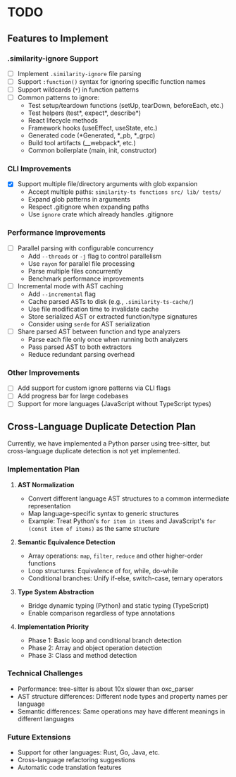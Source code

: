 # TODO

## Features to Implement

### .similarity-ignore Support
- [ ] Implement `.similarity-ignore` file parsing
- [ ] Support `:function()` syntax for ignoring specific function names
- [ ] Support wildcards (`*`) in function patterns
- [ ] Common patterns to ignore:
  - Test setup/teardown functions (setUp, tearDown, beforeEach, etc.)
  - Test helpers (test*, expect*, describe*)
  - React lifecycle methods
  - Framework hooks (useEffect, useState, etc.)
  - Generated code (*Generated, *_pb, *_grpc)
  - Build tool artifacts (__webpack*, etc.)
  - Common boilerplate (main, init, constructor)

### CLI Improvements
- [x] Support multiple file/directory arguments with glob expansion
  - Accept multiple paths: `similarity-ts functions src/ lib/ tests/`
  - Expand glob patterns in arguments
  - Respect .gitignore when expanding paths
  - Use `ignore` crate which already handles .gitignore

### Performance Improvements
- [ ] Parallel parsing with configurable concurrency
  - Add `--threads` or `-j` flag to control parallelism
  - Use `rayon` for parallel file processing
  - Parse multiple files concurrently
  - Benchmark performance improvements
- [ ] Incremental mode with AST caching
  - Add `--incremental` flag
  - Cache parsed ASTs to disk (e.g., `.similarity-ts-cache/`)
  - Use file modification time to invalidate cache
  - Store serialized AST or extracted function/type signatures
  - Consider using `serde` for AST serialization
- [ ] Share parsed AST between function and type analyzers
  - Parse each file only once when running both analyzers
  - Pass parsed AST to both extractors
  - Reduce redundant parsing overhead

### Other Improvements
- [ ] Add support for custom ignore patterns via CLI flags
- [ ] Add progress bar for large codebases
- [ ] Support for more languages (JavaScript without TypeScript types)

## Cross-Language Duplicate Detection Plan

Currently, we have implemented a Python parser using tree-sitter, but cross-language duplicate detection is not yet implemented.

### Implementation Plan

1. **AST Normalization**
   - Convert different language AST structures to a common intermediate representation
   - Map language-specific syntax to generic structures
   - Example: Treat Python's `for item in items` and JavaScript's `for (const item of items)` as the same structure

2. **Semantic Equivalence Detection**
   - Array operations: `map`, `filter`, `reduce` and other higher-order functions
   - Loop structures: Equivalence of for, while, do-while
   - Conditional branches: Unify if-else, switch-case, ternary operators

3. **Type System Abstraction**
   - Bridge dynamic typing (Python) and static typing (TypeScript)
   - Enable comparison regardless of type annotations

4. **Implementation Priority**
   - Phase 1: Basic loop and conditional branch detection
   - Phase 2: Array and object operation detection
   - Phase 3: Class and method detection

### Technical Challenges

- Performance: tree-sitter is about 10x slower than oxc_parser
- AST structure differences: Different node types and property names per language
- Semantic differences: Same operations may have different meanings in different languages

### Future Extensions

- Support for other languages: Rust, Go, Java, etc.
- Cross-language refactoring suggestions
- Automatic code translation features
